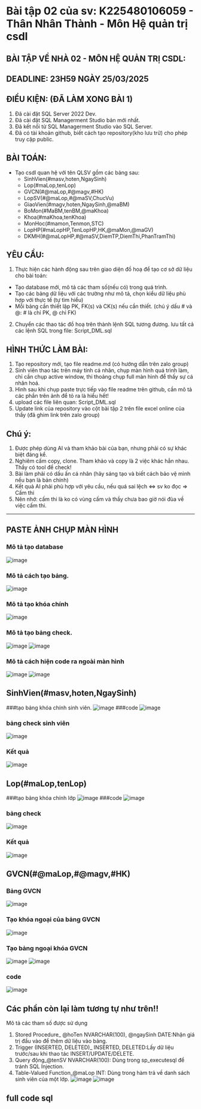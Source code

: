 # Bài tập 02 của sv: K225480106059 - Thân Nhân Thành - Môn Hệ quản trị csdl

## BÀI TẬP VỀ NHÀ 02 - MÔN HỆ QUẢN TRỊ CSDL:

## DEADLINE: 23H59 NGÀY 25/03/2025

## ĐIỀU KIỆN: (ĐÃ LÀM XONG BÀI 1)
1. Đã cài đặt SQL Server 2022 Dev.
2. Đã cài đặt SQL Managerment Studio bản mới nhất.
3. Đã kết nối từ SQL Managerment Studio vào SQL Server.
4. Đã có tài khoản github, biết cách tạo repository(kho lưu trữ) cho phép truy cập public.

## BÀI TOÁN:
- Tạo csdl quan hệ với tên QLSV gồm các bảng sau:
  + SinhVien(#masv,hoten,NgaySinh)
  + Lop(#maLop,tenLop)
  + GVCN(#@maLop,#@magv,#HK)
  + LopSV(#@maLop,#@maSV,ChucVu)
  + GiaoVien(#magv,hoten,NgaySinh,@maBM)
  + BoMon(#MaBM,tenBM,@maKhoa)
  + Khoa(#maKhoa,tenKhoa)
  + MonHoc(#mamon,Tenmon,STC)
  + LopHP(#maLopHP,TenLopHP,HK,@maMon,@maGV)
  + DKMH(#@maLopHP,#@maSV,DiemTP,DiemThi,PhanTramThi)

## YÊU CẦU:
1. Thực hiện các hành động sau trên giao diện đồ hoạ để tạo cơ sở dữ liệu cho bài toán:
  + Tạo database mới, mô tả các tham số(nếu có) trong quá trình.
  + Tạo các bảng dữ liệu với các trường như mô tả, chọn kiểu dữ liệu phù hợp với thực tế (tự tìm hiểu)
  + Mỗi bảng cần thiết lập PK, FK(s) và CK(s) nếu cần thiết. (chú ý dấu # và @: # là chỉ PK, @ chỉ FK)
2. Chuyển các thao tác đồ hoạ trên thành lệnh SQL tương đương. lưu tất cả các lệnh SQL trong file: Script_DML.sql

## HÌNH THỨC LÀM BÀI:
1. Tạo repository mới, tạo file readme.md (có hướng dẫn trên zalo group)
2. Sinh viên thao tác trên máy tính cá nhân, chụp màn hình quá trình làm, chỉ cần chụp active window, thi thoảng chụp full màn hình để thấy sự cá nhân hoá.
3. Hình sau khi chụp paste trực tiếp vào file readme trên github, cần mô tả các phần trên ảnh để tỏ ra là hiểu hết!
4. upload các file liên quan: Script_DML.sql
5. Update link của repository vào cột bài tập 2 trên file excel online của thầy (đã ghim link trên zalo group)

## Chú ý:
1. Được phép dùng AI và tham khảo bài của bạn, nhưng phải có sự khác biệt đáng kể.
2. Nghiêm cấm copy, clone. Tham khảo và copy là 2 việc khác hẳn nhau. Thầy có tool để check!
3. Bài làm phải có dấu ấn cá nhân (hãy sáng tạo và biết cách bảo vệ mình nếu bạn là bản chính)
4. Kết quả AI phải phù hợp với yêu cầu, nếu quá sai lệch <=> sv ko đọc => Cấm thi
5. Nên nhớ: cấm thi là ko có vùng cấm và thầy chưa bao giờ nói đùa về việc cấm thi.

---

## PASTE ẢNH CHỤP MÀN HÌNH
### Mô tả tạo database 
![image](https://github.com/user-attachments/assets/26eebda7-07a1-4adf-ab8f-319bddbda43f)
### Mô tả cách tạo bảng.
![image](https://github.com/user-attachments/assets/a511288c-8541-44f2-ab6f-f660dbfe5607)
### Mô tả tạo khóa chính
![image](https://github.com/user-attachments/assets/e2daf51b-e638-49a6-b592-b109155a6eca)
### Mô tả tạo bảng check.
![image](https://github.com/user-attachments/assets/d6527c36-ba87-415a-b86b-44b2f8375f11)
![image](https://github.com/user-attachments/assets/2ae5f29a-fbbf-4eeb-9d8d-37db25ce95af)
### Mô tả cách hiện code ra ngoài màn hình 
![image](https://github.com/user-attachments/assets/73701aad-5848-4461-bf08-3213773103c6)
![image](https://github.com/user-attachments/assets/8572d2d7-f4d2-46db-8e57-2777e35f7262)
## SinhVien(#masv,hoten,NgaySinh)
###tạo bảng khóa chính sinh viên.
![image](https://github.com/user-attachments/assets/abc3cd0f-cf7d-4504-b069-ae1675b3ca53)
###code
![image](https://github.com/user-attachments/assets/81214c33-4fd9-40ea-ac3b-da7369ca2d96)
### bảng check sinh viên
![image](https://github.com/user-attachments/assets/8572d2d7-f4d2-46db-8e57-2777e35f7262)
### Kết quả
![image](https://github.com/user-attachments/assets/6b3c9a43-b068-4567-9b45-9191f5653009)
## Lop(#maLop,tenLop)
###tạo bảng khóa chính lớp
![image](https://github.com/user-attachments/assets/7d458039-b4f2-457f-9b5b-9185733bde3e)
###code
![image](https://github.com/user-attachments/assets/12aa7670-6ee3-480a-aac0-3a8f890b55b8)
### bảng check
![image](https://github.com/user-attachments/assets/282d15b6-2619-439a-8c51-1a961d3b47b2)
### Kết quả
![image](https://github.com/user-attachments/assets/b1756e01-fd6f-4bf0-b6fd-7c8f78c9bb88)
## GVCN(#@maLop,#@magv,#HK)
### Bảng GVCN
![image](https://github.com/user-attachments/assets/08a543d8-2c62-4d7e-a56d-90bdc85ef978)
### Tạo khóa ngoại của bảng GVCN
![image](https://github.com/user-attachments/assets/4797b6a5-5765-4562-89e9-a6abfbcfed7d)
### Tạo bảng ngoại khóa GVCN
![image](https://github.com/user-attachments/assets/e9d3158a-1d82-41df-919e-e3bdb5fef97f)
![image](https://github.com/user-attachments/assets/bf4c5bec-cafe-46aa-b4f0-2a7dfc170079)
### code
![image](https://github.com/user-attachments/assets/0c19a2b1-cd85-416e-9763-b3f6ed60b9ba)
## Các phần còn lại làm tương tự như trên!!
Mô tả các tham số được sử dụng
1. Stored Procedure_ @hoTen NVARCHAR(100), @ngaySinh DATE:Nhận giá trị đầu vào để thêm dữ liệu vào bảng.
2. Trigger (INSERTED, DELETED)_ INSERTED, DELETED:Lấy dữ liệu trước/sau khi thao tác INSERT/UPDATE/DELETE.
3. Query động_@tenSV NVARCHAR(100): Dùng trong sp_executesql để tránh SQL Injection.
4. Table-Valued Function_@maLop INT:	Dùng trong hàm trả về danh sách sinh viên của một lớp.
![image](https://github.com/user-attachments/assets/c23ea553-9e83-4949-8be2-9135da5a2c35)
![image](https://github.com/user-attachments/assets/b0e51355-7e62-4b7b-96e3-80e402d8e28c)
## full code sql






